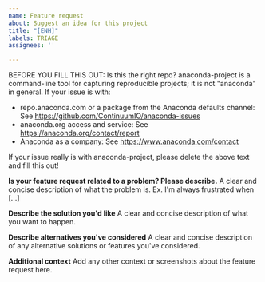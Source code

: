 ```yaml
---
name: Feature request
about: Suggest an idea for this project
title: "[ENH]"
labels: TRIAGE
assignees: ''

---
```


BEFORE YOU FILL THIS OUT: Is this the right repo? anaconda-project is a command-line tool for capturing reproducible projects; it is not "anaconda" in general. If your issue is with:

- repo.anaconda.com or a package from the Anaconda defaults channel: See https://github.com/ContinuumIO/anaconda-issues
- anaconda.org access and service: See https://anaconda.org/contact/report
- Anaconda as a company: See https://www.anaconda.com/contact

If your issue really is with anaconda-project, please delete the above text and fill this out!

**Is your feature request related to a problem? Please describe.**
A clear and concise description of what the problem is. Ex. I'm always frustrated when [...]

**Describe the solution you'd like**
A clear and concise description of what you want to happen.

**Describe alternatives you've considered**
A clear and concise description of any alternative solutions or features you've considered.

**Additional context**
Add any other context or screenshots about the feature request here.
